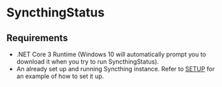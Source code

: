 # SyncthingStatus

## Requirements

- .NET Core 3 Runtime (Windows 10 will automatically prompt you to download it when you try to run SyncthingStatus).
- An already set up and running Syncthing instance. Refer to [SETUP](https://github.com/mc0239/SyncthingStatus/blob/master/SETUP.md) for an example of how to set it up.
